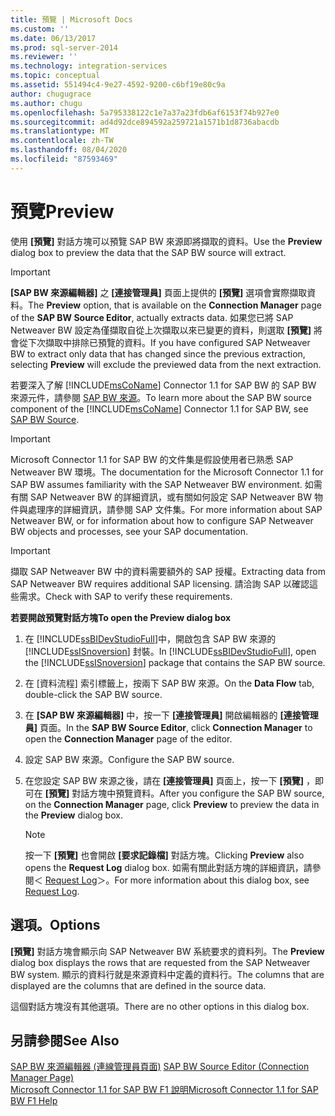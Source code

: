 ```yaml
---
title: 預覽 | Microsoft Docs
ms.custom: ''
ms.date: 06/13/2017
ms.prod: sql-server-2014
ms.reviewer: ''
ms.technology: integration-services
ms.topic: conceptual
ms.assetid: 551494c4-9e27-4592-9200-c6bf19e80c9a
author: chugugrace
ms.author: chugu
ms.openlocfilehash: 5a795338122c1e7a37a23fdb6af6153f74b927e0
ms.sourcegitcommit: ad4d92dce894592a259721a1571b1d8736abacdb
ms.translationtype: MT
ms.contentlocale: zh-TW
ms.lasthandoff: 08/04/2020
ms.locfileid: "87593469"
---
```

# <a name="preview"></a><span data-ttu-id="50bef-102">預覽</span><span class="sxs-lookup"><span data-stu-id="50bef-102">Preview</span></span>
  <span data-ttu-id="50bef-103">使用 **[預覽]** 對話方塊可以預覽 SAP BW 來源即將擷取的資料。</span><span class="sxs-lookup"><span data-stu-id="50bef-103">Use the **Preview** dialog box to preview the data that the SAP BW source will extract.</span></span>  
  
> [!IMPORTANT]  
>  <span data-ttu-id="50bef-104">**[SAP BW 來源編輯器]** 之 **[連接管理員]** 頁面上提供的 **[預覽]** 選項會實際擷取資料。</span><span class="sxs-lookup"><span data-stu-id="50bef-104">The **Preview** option, that is available on the **Connection Manager** page of the **SAP BW Source Editor**, actually extracts data.</span></span> <span data-ttu-id="50bef-105">如果您已將 SAP Netweaver BW 設定為僅擷取自從上次擷取以來已變更的資料，則選取 **[預覽]** 將會從下次擷取中排除已預覽的資料。</span><span class="sxs-lookup"><span data-stu-id="50bef-105">If you have configured SAP Netweaver BW to extract only data that has changed since the previous extraction, selecting **Preview** will exclude the previewed data from the next extraction.</span></span>  
  
 <span data-ttu-id="50bef-106">若要深入了解 [!INCLUDE[msCoName](../../includes/msconame-md.md)] Connector 1.1 for SAP BW 的 SAP BW 來源元件，請參閱 [SAP BW 來源](sap-bw-source.md)。</span><span class="sxs-lookup"><span data-stu-id="50bef-106">To learn more about the SAP BW source component of the [!INCLUDE[msCoName](../../includes/msconame-md.md)] Connector 1.1 for SAP BW, see [SAP BW Source](sap-bw-source.md).</span></span>  
  
> [!IMPORTANT]  
>  <span data-ttu-id="50bef-107">Microsoft Connector 1.1 for SAP BW 的文件集是假設使用者已熟悉 SAP Netweaver BW 環境。</span><span class="sxs-lookup"><span data-stu-id="50bef-107">The documentation for the Microsoft Connector 1.1 for SAP BW assumes familiarity with the SAP Netweaver BW environment.</span></span> <span data-ttu-id="50bef-108">如需有關 SAP Netweaver BW 的詳細資訊，或有關如何設定 SAP Netweaver BW 物件與處理序的詳細資訊，請參閱 SAP 文件集。</span><span class="sxs-lookup"><span data-stu-id="50bef-108">For more information about SAP Netweaver BW, or for information about how to configure SAP Netweaver BW objects and processes, see your SAP documentation.</span></span>  
  
> [!IMPORTANT]  
>  <span data-ttu-id="50bef-109">擷取 SAP Netweaver BW 中的資料需要額外的 SAP 授權。</span><span class="sxs-lookup"><span data-stu-id="50bef-109">Extracting data from SAP Netweaver BW requires additional SAP licensing.</span></span> <span data-ttu-id="50bef-110">請洽詢 SAP 以確認這些需求。</span><span class="sxs-lookup"><span data-stu-id="50bef-110">Check with SAP to verify these requirements.</span></span>  
  
 <span data-ttu-id="50bef-111">**若要開啟預覽對話方塊**</span><span class="sxs-lookup"><span data-stu-id="50bef-111">**To open the Preview dialog box**</span></span>  
  
1.  <span data-ttu-id="50bef-112">在 [!INCLUDE[ssBIDevStudioFull](../../includes/ssbidevstudiofull-md.md)]中，開啟包含 SAP BW 來源的 [!INCLUDE[ssISnoversion](../../includes/ssisnoversion-md.md)] 封裝。</span><span class="sxs-lookup"><span data-stu-id="50bef-112">In [!INCLUDE[ssBIDevStudioFull](../../includes/ssbidevstudiofull-md.md)], open the [!INCLUDE[ssISnoversion](../../includes/ssisnoversion-md.md)] package that contains the SAP BW source.</span></span>  
  
2.  <span data-ttu-id="50bef-113">在 [資料流程] 索引標籤上，按兩下 SAP BW 來源。</span><span class="sxs-lookup"><span data-stu-id="50bef-113">On the **Data Flow** tab, double-click the SAP BW source.</span></span>  
  
3.  <span data-ttu-id="50bef-114">在 **[SAP BW 來源編輯器]** 中，按一下 **[連接管理員]** 開啟編輯器的 **[連接管理員]** 頁面。</span><span class="sxs-lookup"><span data-stu-id="50bef-114">In the **SAP BW Source Editor**, click **Connection Manager** to open the **Connection Manager** page of the editor.</span></span>  
  
4.  <span data-ttu-id="50bef-115">設定 SAP BW 來源。</span><span class="sxs-lookup"><span data-stu-id="50bef-115">Configure the SAP BW source.</span></span>  
  
5.  <span data-ttu-id="50bef-116">在您設定 SAP BW 來源之後，請在 **[連接管理員]** 頁面上，按一下 **[預覽]** ，即可在 **[預覽]** 對話方塊中預覽資料。</span><span class="sxs-lookup"><span data-stu-id="50bef-116">After you configure the SAP BW source, on the **Connection Manager** page, click **Preview** to preview the data in the **Preview** dialog box.</span></span>  
  
    > [!NOTE]  
    >  <span data-ttu-id="50bef-117">按一下 **[預覽]** 也會開啟 **[要求記錄檔]** 對話方塊。</span><span class="sxs-lookup"><span data-stu-id="50bef-117">Clicking **Preview** also opens the **Request Log** dialog box.</span></span> <span data-ttu-id="50bef-118">如需有關此對話方塊的詳細資訊，請參閱＜ [Request Log](request-log.md)＞。</span><span class="sxs-lookup"><span data-stu-id="50bef-118">For more information about this dialog box, see [Request Log](request-log.md).</span></span>  
  
## <a name="options"></a><span data-ttu-id="50bef-119">選項。</span><span class="sxs-lookup"><span data-stu-id="50bef-119">Options</span></span>  
 <span data-ttu-id="50bef-120">**[預覽]** 對話方塊會顯示向 SAP Netweaver BW 系統要求的資料列。</span><span class="sxs-lookup"><span data-stu-id="50bef-120">The **Preview** dialog box displays the rows that are requested from the SAP Netweaver BW system.</span></span> <span data-ttu-id="50bef-121">顯示的資料行就是來源資料中定義的資料行。</span><span class="sxs-lookup"><span data-stu-id="50bef-121">The columns that are displayed are the columns that are defined in the source data.</span></span>  
  
 <span data-ttu-id="50bef-122">這個對話方塊沒有其他選項。</span><span class="sxs-lookup"><span data-stu-id="50bef-122">There are no other options in this dialog box.</span></span>  
  
## <a name="see-also"></a><span data-ttu-id="50bef-123">另請參閱</span><span class="sxs-lookup"><span data-stu-id="50bef-123">See Also</span></span>  
 <span data-ttu-id="50bef-124">[SAP BW 來源編輯器 &#40;連線管理員頁面&#41;](sap-bw-source-editor-connection-manager-page.md) </span><span class="sxs-lookup"><span data-stu-id="50bef-124">[SAP BW Source Editor &#40;Connection Manager Page&#41;](sap-bw-source-editor-connection-manager-page.md) </span></span>  
 [<span data-ttu-id="50bef-125">Microsoft Connector 1.1 for SAP BW F1 說明</span><span class="sxs-lookup"><span data-stu-id="50bef-125">Microsoft Connector 1.1 for SAP BW F1 Help</span></span>](../microsoft-connector-for-sap-bw-f1-help.md)  
  
  
